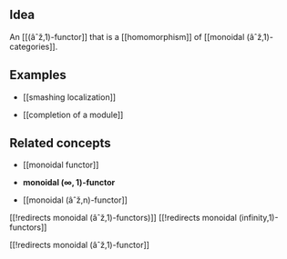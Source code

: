 


## Idea

An [[(âˆž,1)-functor]] that is a [[homomorphism]] of [[monoidal (âˆž,1)-categories]].

## Examples

* [[smashing localization]]

* [[completion of a module]]

## Related concepts

* [[monoidal functor]]

* **monoidal $(\infty,1)$-functor**

* [[monoidal (âˆž,n)-functor]]


[[!redirects monoidal (âˆž,1)-functors)]]
[[!redirects monoidal (infinity,1)-functors]]

[[!redirects monoidal (âˆž,1)-functor]]
